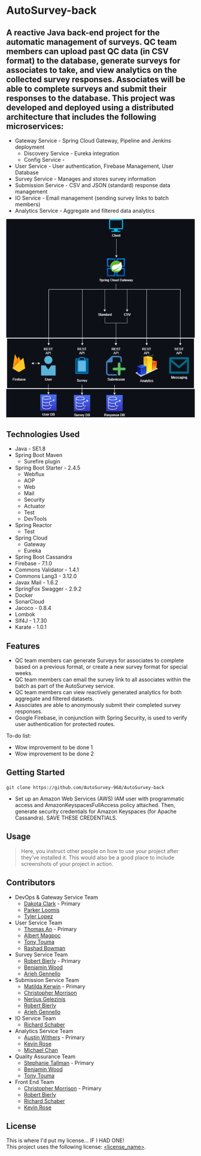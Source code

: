 # AutoSurvey-back

## A reactive Java back-end project for the automatic management of surveys. QC team members can upload past QC data (in CSV format) to the database, generate surveys for associates to take, and view analytics on the collected survey responses. Associates will be able to complete surveys and submit their responses to the database. This project was developed and deployed using a distributed architecture that includes the following microservices:  
* Gateway Service - Spring Cloud Gateway, Pipeline and Jenkins deployment
  - Discovery Service - Eureka integration
  - Config Service - 
* User Service - User authentication, Firebase Management, User Database
* Survey Service - Manages and stores survey information
* Submission Service - CSV and JSON (standard) response data management
* IO Service - Email management (sending survey links to batch members)
* Analytics Service - Aggregate and filtered data analytics

![image](https://github.com/AutoSurvey-968/AutoSurvey-back/blob/main/Project3-final.png)



## Technologies Used

* Java - SE1.8
* Spring Boot Maven
  - Surefire plugin
* Spring Boot Starter - 2.4.5
  - Webflux
  - AOP
  - Web
  - Mail
  - Security
  - Actuator
  - Test
  - DevTools
* Spring Reactor
  - Test
* Spring Cloud
  - Gateway
  - Eureka
* Spring Boot Cassandra
* Firebase - 7.1.0
* Commons Validator - 1.4.1
* Commons Lang3 - 3.12.0
* Javax Mail - 1.6.2
* SpringFox Swagger - 2.9.2
* Docker
* SonarCloud
* Jacoco - 0.8.4
* Lombok
* Slf4J - 1.7.30
* Karate - 1.0.1


## Features

* QC team members can generate Surveys for associates to complete based on a previous format, or create a new survey format for special weeks.
* QC team members can email the survey link to all associates within the batch as part of the AutoSurvey service.
* QC team members can view reactively generated analytics for both aggregate and filtered datasets.
* Associates are able to anonymously submit their completed survey responses.
* Google Firebase, in conjunction with Spring Security, is used to verify user authentication for protected routes.

To-do list:
* Wow improvement to be done 1
* Wow improvement to be done 2

## Getting Started
   
`git clone https://github.com/AutoSurvey-968/AutoSurvey-back`  
* Set up an Amazon Web Services (AWS) IAM user with programmatic access and AmazonKeyspacesFullAccess policy attached. Then, generate security credentials for Amazon Keyspaces (for Apache Cassandra). SAVE THESE CREDENTIALS.  

## Usage

> Here, you instruct other people on how to use your project after they’ve installed it. This would also be a good place to include screenshots of your project in action.

## Contributors

* DevOps & Gateway Service Team
  - [Dakota Clark](https://github.com/DuskDaleSpider) - Primary
  - [Parker Loomis](https://github.com/ploomis1)
  - [Tyler Lopez](https://github.com/TylerRLopez)
* User Service Team
  - [Thomas An](https://github.com/artuis) - Primary
  - [Albert Magpoc](https://github.com/albert-magpoc-revature)
  - [Tony Touma](https://github.com/Chielo9513)
  - [Rashad Bowman](https://github.com/RashadCBowman)
* Survey Service Team
  - [Robert Bierly](https://github.com/rnbiv45) - Primary
  - [Benjamin Wood](https://github.com/lwood-benjamin)
  - [Arieh Gennello](https://github.com/MoldedPixels)
* Submission Service Team
  - [Matilda Kerwin](https://github.com/Kerwinm12345) - Primary
  - [Christopher Morrison](https://github.com/cmorrison-rev)
  - [Nerijus Gelezinis](https://github.com/NGelezinis)
  - [Robert Bierly](https://github.com/rnbiv45)
  - [Arieh Gennello](https://github.com/MoldedPixels)
* IO Service Team
  - [Richard Schaber](https://github.com/rjschaber)
* Analytics Service Team
  - [Austin Withers](https://github.com/AustinWithers) - Primary
  - [Kevin Rose](https://github.com/Kevinrose235)
  - [Michael Chan](https://github.com/chanmic)
* Quality Assurance Team
  - [Stephanie Tallman](https://github.com/sctallman) - Primary
  - [Benjamin Wood](https://github.com/lwood-benjamin)
  - [Tony Touma](https://github.com/Chielo9513)
* Front End Team
  - [Christopher Morrison](https://github.com/cmorrison-rev) - Primary
  - [Robert Bierly](https://github.com/rnbiv45)
  - [Richard Schaber](https://github.com/rjschaber)
  - [Kevin Rose](https://github.com/Kevinrose235)

## License

This is where I'd put my license... IF I HAD ONE!  
This project uses the following license: [<license_name>](<link>).
